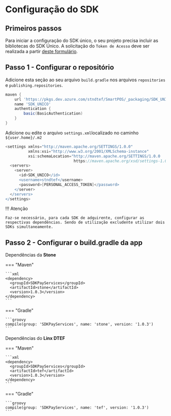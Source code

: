 # Configuração do SDK

## Primeiros passos

Para iniciar a configuração do SDK único, o seu projeto precisa incluir as bibliotecas do SDK Único.
A solicitação do `Token de Acesso` deve ser realizada a partir [deste formulário](https://forms.office.com/r/ThvGGXDuq4).


## Passo 1 - Configurar o repositório

Adicione esta seção ao seu arquivo `build.gradle` nos arquivos `repositories` e `publishing.repositories`.

```groovy
maven {
    url 'https://pkgs.dev.azure.com/stndtef/SmartPOS/_packaging/SDK_UNICO/maven/v1'
    name 'SDK_UNICO'
    authentication {
        basic(BasicAuthentication)
    }
}
```
Adicione ou edite o arquivo `settings.xml`localizado no caminho `${user.home}/.m2`

```groovy
<settings xmlns="http://maven.apache.org/SETTINGS/1.0.0"
          xmlns:xsi="http://www.w3.org/2001/XMLSchema-instance"
          xsi:schemaLocation="http://maven.apache.org/SETTINGS/1.0.0
                              https://maven.apache.org/xsd/settings-1.0.0.xsd">
  <servers>
    <server>
      <id>SDK_UNICO</id>
      <username>stndtef</username>
      <password>[PERSONAL_ACCESS_TOKEN]</password>
    </server>
  </servers>
</settings>
```

!!! Atenção 

    Faz-se necessário, para cada SDK de adquirente, configurar as respectivas dependências. Sendo de utilização excludente utilizar dois SDKs simultaneamente.

## Passo 2 - Configurar o build.gradle da app

Dependências da **Stone**

=== "Maven"

    ```xml
    <dependency>
      <groupId>SDKPayServices</groupId>
      <artifactId>stone</artifactId>
      <version>1.0.3</version>
    </dependency>
    ```

=== "Gradle"

    ```groovy
    compile(group: 'SDKPayServices', name: 'stone', version: '1.0.3')
    ```    


Dependências do **Linx DTEF**

=== "Maven"

    ```xml
    <dependency>
      <groupId>SDKPayServices</groupId>
      <artifactId>tef</artifactId>
      <version>1.0.3</version>
    </dependency>
    ```

=== "Gradle"

    ```groovy
    compile(group: 'SDKPayServices', name: 'tef', version: '1.0.3')
    ```    
